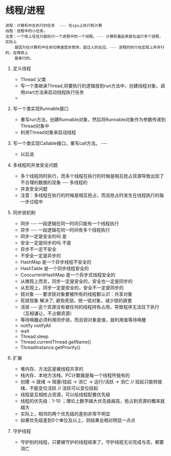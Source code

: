 # 线程/进程
    进程：计算机中在执行的任务  --- 在cpu上执行和计算
    线程：进程中的小任务。
    注意：一个核上往往只能执行一个进程中的一个线程。--- 计算机看起来是在运行多个进程，实际上
        是因为在计算机中任务切换速度非常快，超过人的反应。--- 进程的执行在宏观上并并行的，在微观上
        是串行的。

1. 定义线程
    - Thread 父类
    - 写一个类继承Thread,将要执行的逻辑放到run方法中，创建线程对象，调用start方法来启动线程执行任务
    - 

2. 写一个类实现Runnable接口
    - 重写run方法，创建Runnable对象，然后将Runnable对象作为参数传递到Thread对象中
    - 利用Thread对象来启动线程

3. 写一个类实现Callable接口，重写call方法。 --- 
    - 以后说

4. 多线程的并发安全问题
   - 多个线程同时执行，而多个线程在执行的时候是相互抢占资源导致出现了不合理的数据的现象 --- 多线程的
   - 并发安全问题
   - 注意：多线程在执行的时候是相互抢占，而且抢占时发生在线程执行的每一步过程中

5. 同步锁机制
   -  同步 --- 一段逻辑在同一时间只能有一个线程执行
   -  异步 --- 一段逻辑在同一时间有多个线程执行
   -  同步一定是安全的吗  是
   -  安全一定是同步的吗  不是
   - 异步不一定不安全
   - 不安全一定是异步的
   - HashMap 是一个异步线程不安全的
   - HashTable 是一个同步线程安全的
   - ConcurrentHashMap 是一个异步式线程安全的
   - 从微观上而言，同步一定是安全的，安全也一定是同步的
   - 从宏观上，同步一定是安全的，安全不一定是同步的
   - 锁对象 --- 要求锁对象要被所有的线程都认识：共享对象
   - 死锁现象 解决了; 避免死锁，统一锁对象，减少锁的嵌套
   - 活锁 --- 这个资源没有被任何的线程持有占用，导致程序无法往下执行（互相谦让，不占据资源）
   - 等待唤醒必须利用同步锁，而且锁对象是谁，就利用谁等待唤醒
   - notify notifyAll
   - wait
   - Thread.sleep
   - Thread.currentThread.getName()
   - ThreadInstance.getPriority()
6. 扩展
   - 堆内存、方法区是被线程共享的
   - 栈内存、本地方法栈、PC计数器是每一个线程所独有的
   - 创建 -> 就绪 -> 阻塞/挂起 -> 消亡
                 -> 运行/活跃 -> 消亡 // 挂起只能转就绪，不能变位活跃
                                   // 活跃可以变位挂起
   - 线程是互相抢占资源，可以给线程配置优先级
   - 线程的优先级：1-10 ；理论上数字越大优先级越高，抢占到资源的概率就越大
   - 实际上，相邻的两个优先级的差别非常不明显
   - 如果优先级差到5个单位及以上，则结果会相对明显一点点

7. 守护线程
   - 守护别的线程，只要被守护的线程结束了，守护线程无论完成与否，都要消亡
   

































